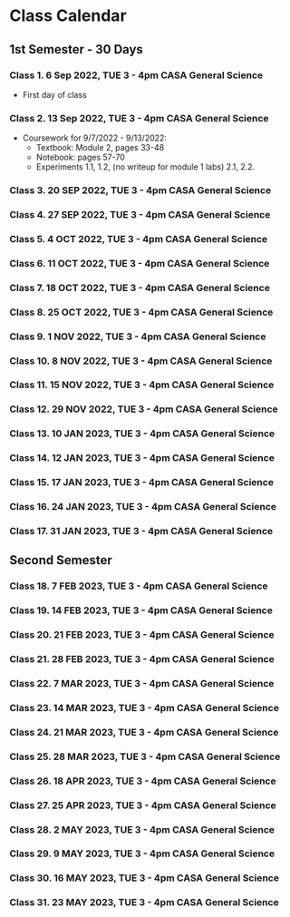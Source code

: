 # Class Calendar

## 1st Semester - 30 Days

### Class 1. 6 Sep 2022, TUE 3 - 4pm CASA General Science

- First day of class

### Class 2. 13 Sep 2022, TUE 3 - 4pm CASA General Science

- Coursework for 9/7/2022 - 9/13/2022:
    - Textbook: Module 2, pages 33-48
    - Notebook: pages 57-70
    - Experiments 1.1, 1.2, (no writeup for module 1 labs) 2.1, 2.2.

### Class 3. 20 SEP 2022, TUE 3 - 4pm CASA General Science

### Class 4. 27 SEP 2022, TUE 3 - 4pm CASA General Science

### Class 5. 4 OCT 2022, TUE 3 - 4pm CASA General Science

### Class 6. 11 OCT 2022, TUE 3 - 4pm CASA General Science

### Class 7. 18 OCT 2022, TUE 3 - 4pm CASA General Science

### Class 8. 25 OCT 2022, TUE 3 - 4pm CASA General Science

### Class 9. 1 NOV 2022, TUE 3 - 4pm CASA General Science

### Class 10. 8 NOV 2022, TUE 3 - 4pm CASA General Science

### Class 11. 15 NOV 2022, TUE 3 - 4pm CASA General Science

### Class 12. 29 NOV 2022, TUE 3 - 4pm CASA General Science

### Class 13. 10 JAN 2023, TUE 3 - 4pm CASA General Science

### Class 14. 12 JAN 2023, TUE 3 - 4pm CASA General Science

### Class 15. 17 JAN 2023, TUE 3 - 4pm CASA General Science

### Class 16. 24 JAN 2023, TUE 3 - 4pm CASA General Science

### Class 17. 31 JAN 2023, TUE 3 - 4pm CASA General Science

## Second Semester

### Class 18. 7 FEB 2023, TUE 3 - 4pm CASA General Science

### Class 19. 14 FEB 2023, TUE 3 - 4pm CASA General Science

### Class 20. 21 FEB 2023, TUE 3 - 4pm CASA General Science

### Class 21. 28 FEB 2023, TUE 3 - 4pm CASA General Science

### Class 22. 7 MAR 2023, TUE 3 - 4pm CASA General Science

### Class 23. 14 MAR 2023, TUE 3 - 4pm CASA General Science

### Class 24. 21 MAR 2023, TUE 3 - 4pm CASA General Science

### Class 25. 28 MAR 2023, TUE 3 - 4pm CASA General Science

### Class 26. 18 APR 2023, TUE 3 - 4pm CASA General Science

### Class 27. 25 APR 2023, TUE 3 - 4pm CASA General Science

### Class 28. 2 MAY 2023, TUE 3 - 4pm CASA General Science

### Class 29. 9 MAY 2023, TUE 3 - 4pm CASA General Science

### Class 30. 16 MAY 2023, TUE 3 - 4pm CASA General Science

### Class 31. 23 MAY 2023, TUE 3 - 4pm CASA General Science
